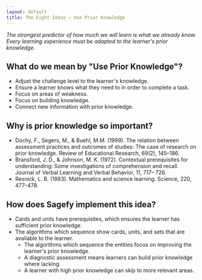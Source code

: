 ```yaml
---
layout: default
title: The Eight Ideas – Use Prior Knowledge
---
```


_The strongest predictor of how much we will learn is what we already know. Every learning experience must be adapted to the learner's prior knowledge._

What do we mean by "Use Prior Knowledge"?
-------------------------------------

- Adjust the challenge level to the learner's knowledge.
- Ensure a learner knows what they need to in order to complete a task.
- Focus on areas of weakness.
- Focus on building knowledge.
- Connect new information with prior knowledge.

Why is prior knowledge so important?
--------------------------------------

- Dochy, F., Segers, M., & Buehl, M.M. (1999). The relation between assessment practices and outcomes of studies: The case of research on prior knowledge. Review of Educational Research, 69(2), 145–186.
- Bransford, J. D., & Johnson, M. K. (1972). Contextual prerequisites for understanding: Some investigations of comprehension and recall. Journal of Verbal Learning and Verbal Behavior, 11, 717– 726.
- Resnick, L. B. (1983). Mathematics and science learning. Science, 220, 477–478.

How does Sagefy implement this idea?
------------------------------------

- Cards and units have prerequisites, which ensures the learner has sufficient prior knowledge.
- The algorithms which sequence show cards, units, and sets that are available to the learner.
    - The algorithms which sequence the entities focus on improving the learner's prior knowledge.
    - A diagnostic assessment means learners can build prior knowledge where lacking.
    - A learner with high prior knowledge can skip to more relevant areas.
